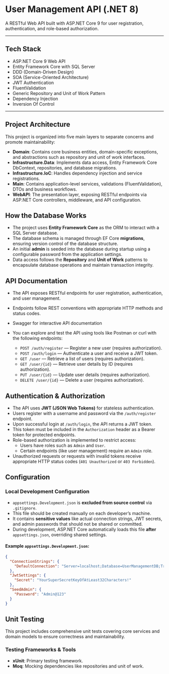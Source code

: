 # User Management API (.NET 8)

A RESTful Web API built with ASP.NET Core 9 for user registration, authentication, and role-based authorization.

---

## Tech Stack

- ASP.NET Core 9 Web API  
- Entity Framework Core with SQL Server  
- DDD (Domain-Driven Design)
- SOA (Service-Oriented Architecture)
- JWT Authentication  
- FluentValidation  
- Generic Repository and Unit of Work Pattern  
- Dependency Injection  
- Inversion Of Control

---

## Project Architecture

This project is organized into five main layers to separate concerns and promote maintainability:

- **Domain**: Contains core business entities, domain-specific exceptions, and abstractions such as repository and unit of work interfaces.
- **Infrastructure.Data**: Implements data access, Entity Framework Core DbContext, repositories, and database migrations.
- **Infrastructure.IoC**: Handles dependency injection and service registrations.
- **Main**: Contains application-level services, validations (FluentValidation), DTOs and business workflows.
- **WebAPI**: The presentation layer, exposing RESTful endpoints via ASP.NET Core controllers, middleware, and API configuration.


## How the Database Works

- The project uses **Entity Framework Core** as the ORM to interact with a SQL Server database.
- The database schema is managed through EF Core **migrations**, ensuring version control of the database structure.
- An initial **admin** is seeded into the database during startup using a configurable password from the application settings.
- Data access follows the **Repository** and **Unit of Work** patterns to encapsulate database operations and maintain transaction integrity.


## API Documentation

- The API exposes RESTful endpoints for user registration, authentication, and user management.
- Endpoints follow REST conventions with appropriate HTTP methods and status codes.
- Swagger for interactive API documentation
- You can explore and test the API using tools like Postman or curl with the following endpoints:

  - `POST /auth/register` — Register a new user (requires authorization).
  - `POST /auth/login` — Authenticate a user and receive a JWT token.
  - `GET /user` — Retrieve a list of users (requires authorization).
  - `GET /user/{id}` — Retrieve user details by ID (requires authorization).
  - `PUT /user/{id}` — Update user details (requires authorization).
  - `DELETE /user/{id}` — Delete a user (requires authorization).


## Authentication & Authorization

- The API uses **JWT (JSON Web Tokens)** for stateless authentication.
- Users register with a username and password via the `/auth/register` endpoint.
- Upon successful login at `/auth/login`, the API returns a JWT token.
- This token must be included in the `Authorization` header as a Bearer token for protected endpoints.
- Role-based authorization is implemented to restrict access:
  - Users have roles such as `Admin` and `User`.
  - Certain endpoints (like user management) require an `Admin` role.
- Unauthorized requests or requests with invalid tokens receive appropriate HTTP status codes (`401 Unauthorized` or `403 Forbidden`).


## Configuration

### Local Development Configuration

- `appsettings.Development.json` is **excluded from source control** via `.gitignore`.
- This file should be created manually on each developer’s machine.
- It contains **sensitive values** like actual connection strings, JWT secrets, and admin passwords that should not be shared or committed.
- During development, ASP.NET Core automatically loads this file **after** `appsettings.json`, overriding shared settings.

#### Example `appsettings.Development.json`:

```json
{
  "ConnectionStrings": {
    "DefaultConnection": "Server=localhost;Database=UserManagementDB;Trusted_Connection=True;Encrypt=False"
  },
  "JwtSettings": {
    "Secret": "YourSuperSecretKeyOfAtLeast32Characters!"
  },
  "SeedAdmin": {
    "Password": "Admin@123"
  }
}
```

## Unit Testing

This project includes comprehensive unit tests covering core services and domain models to ensure correctness and maintainability.

### Testing Frameworks & Tools

- **xUnit**: Primary testing framework.
- **Moq**: Mocking dependencies like repositories and unit of work.


